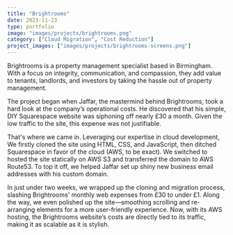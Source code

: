 ```yaml
---
title: "Brightrooms"
date: 2023-11-23
type: portfolio
image: "images/projects/brightrooms.png"
category: ["Cloud Migration", "Cost Reduction"]
project_images: ["images/projects/brightrooms-screens.png"]
---
```



Brightrooms is a property management specialist based in Birmingham. With a focus on integrity, communication, and compassion, they add value to tenants, landlords, and investors by taking the hassle out of property management.

The project began when Jaffar, the mastermind behind Brightrooms, took a hard look at the company’s operational costs. He discovered that his simple, DIY Squarespace website was siphoning off nearly £30 a month. Given the low traffic to the site, this expense was not justifiable.

That's where we came in. Leveraging our expertise in cloud development, We firstly cloned the site using HTML, CSS, and JavaScript, then ditched Squarespace in favor of the cloud (AWS, to be exact). We switched to hosted the site statically on AWS S3 and transferred the domain to AWS Route53.  To top it off, we helped Jaffar set up shiny new business email addresses with his custom domain.

In just under two weeks, we wrapped up the cloning and migration process, slashing Brightrooms' monthly web expenses from £30 to under £1. Along the way, we even polished up the site—smoothing scrolling and re-arranging elements for a more user-friendly experience. Now, with its AWS hosting, the Brightrooms website’s costs are directly tied to its traffic, making it as scalable as it is stylish.